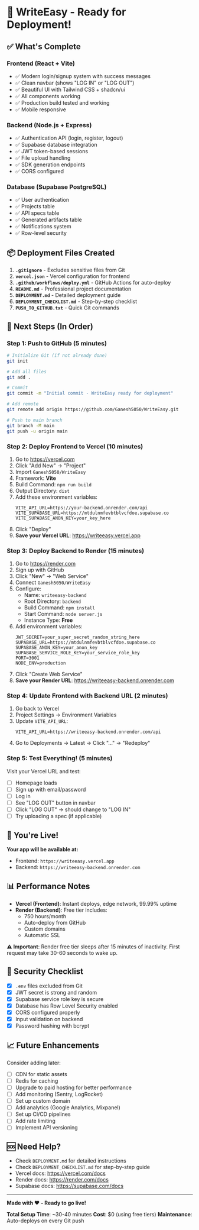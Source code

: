 # 🚀 WriteEasy - Ready for Deployment!

## ✅ What's Complete

### Frontend (React + Vite)
- ✅ Modern login/signup system with success messages
- ✅ Clean navbar (shows "LOG IN" or "LOG OUT")
- ✅ Beautiful UI with Tailwind CSS + shadcn/ui
- ✅ All components working
- ✅ Production build tested and working
- ✅ Mobile responsive

### Backend (Node.js + Express)
- ✅ Authentication API (login, register, logout)
- ✅ Supabase database integration
- ✅ JWT token-based sessions
- ✅ File upload handling
- ✅ SDK generation endpoints
- ✅ CORS configured

### Database (Supabase PostgreSQL)
- ✅ User authentication
- ✅ Projects table
- ✅ API specs table
- ✅ Generated artifacts table
- ✅ Notifications system
- ✅ Row-level security

## 📦 Deployment Files Created

1. **`.gitignore`** - Excludes sensitive files from Git
2. **`vercel.json`** - Vercel configuration for frontend
3. **`.github/workflows/deploy.yml`** - GitHub Actions for auto-deploy
4. **`README.md`** - Professional project documentation
5. **`DEPLOYMENT.md`** - Detailed deployment guide
6. **`DEPLOYMENT_CHECKLIST.md`** - Step-by-step checklist
7. **`PUSH_TO_GITHUB.txt`** - Quick Git commands

## 🎯 Next Steps (In Order)

### Step 1: Push to GitHub (5 minutes)

```bash
# Initialize Git (if not already done)
git init

# Add all files
git add .

# Commit
git commit -m "Initial commit - WriteEasy ready for deployment"

# Add remote
git remote add origin https://github.com/Ganesh5050/WriteEasy.git

# Push to main branch
git branch -M main
git push -u origin main
```

### Step 2: Deploy Frontend to Vercel (10 minutes)

1. Go to https://vercel.com
2. Click "Add New" → "Project"
3. Import `Ganesh5050/WriteEasy`
4. Framework: **Vite**
5. Build Command: `npm run build`
6. Output Directory: `dist`
7. Add these environment variables:
   ```
   VITE_API_URL=https://your-backend.onrender.com/api
   VITE_SUPABASE_URL=https://mtdulnmfevbtblvcfdoe.supabase.co
   VITE_SUPABASE_ANON_KEY=your_key_here
   ```
8. Click "Deploy"
9. **Save your Vercel URL**: https://writeeasy.vercel.app

### Step 3: Deploy Backend to Render (15 minutes)

1. Go to https://render.com
2. Sign up with GitHub
3. Click "New" → "Web Service"
4. Connect `Ganesh5050/WriteEasy`
5. Configure:
   - Name: `writeeasy-backend`
   - Root Directory: `backend`
   - Build Command: `npm install`
   - Start Command: `node server.js`
   - Instance Type: **Free**
6. Add environment variables:
   ```
   JWT_SECRET=your_super_secret_random_string_here
   SUPABASE_URL=https://mtdulnmfevbtblvcfdoe.supabase.co
   SUPABASE_ANON_KEY=your_anon_key
   SUPABASE_SERVICE_ROLE_KEY=your_service_role_key
   PORT=3001
   NODE_ENV=production
   ```
7. Click "Create Web Service"
8. **Save your Render URL**: https://writeeasy-backend.onrender.com

### Step 4: Update Frontend with Backend URL (2 minutes)

1. Go back to Vercel
2. Project Settings → Environment Variables
3. Update `VITE_API_URL`:
   ```
   VITE_API_URL=https://writeeasy-backend.onrender.com/api
   ```
4. Go to Deployments → Latest → Click "..." → "Redeploy"

### Step 5: Test Everything! (5 minutes)

Visit your Vercel URL and test:
- [ ] Homepage loads
- [ ] Sign up with email/password
- [ ] Log in
- [ ] See "LOG OUT" button in navbar
- [ ] Click "LOG OUT" → should change to "LOG IN"
- [ ] Try uploading a spec (if applicable)

## 🎉 You're Live!

**Your app will be available at:**
- Frontend: `https://writeeasy.vercel.app`
- Backend: `https://writeeasy-backend.onrender.com`

## 📊 Performance Notes

- **Vercel (Frontend)**: Instant deploys, edge network, 99.99% uptime
- **Render (Backend)**: Free tier includes:
  - 750 hours/month
  - Auto-deploy from GitHub
  - Custom domains
  - Automatic SSL

**⚠️ Important**: Render free tier sleeps after 15 minutes of inactivity. First request may take 30-60 seconds to wake up.

## 🔐 Security Checklist

- [x] `.env` files excluded from Git
- [x] JWT secret is strong and random
- [x] Supabase service role key is secure
- [x] Database has Row Level Security enabled
- [x] CORS configured properly
- [x] Input validation on backend
- [x] Password hashing with bcrypt

## 📈 Future Enhancements

Consider adding later:
- [ ] CDN for static assets
- [ ] Redis for caching
- [ ] Upgrade to paid hosting for better performance
- [ ] Add monitoring (Sentry, LogRocket)
- [ ] Set up custom domain
- [ ] Add analytics (Google Analytics, Mixpanel)
- [ ] Set up CI/CD pipelines
- [ ] Add rate limiting
- [ ] Implement API versioning

## 🆘 Need Help?

- Check `DEPLOYMENT.md` for detailed instructions
- Check `DEPLOYMENT_CHECKLIST.md` for step-by-step guide
- Vercel docs: https://vercel.com/docs
- Render docs: https://render.com/docs
- Supabase docs: https://supabase.com/docs

---

**Made with ❤️ - Ready to go live!**

**Total Setup Time**: ~30-40 minutes
**Cost**: $0 (using free tiers)
**Maintenance**: Auto-deploys on every Git push

